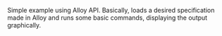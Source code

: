 Simple example using Alloy API. Basically, loads a desired specification made in Alloy and runs some basic commands, displaying the output graphically.
